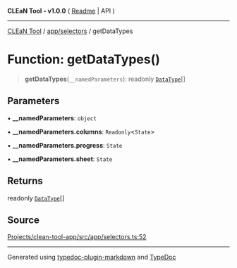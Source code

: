 **CLEaN Tool - v1.0.0** ( [Readme](../../../README.md) \| API )

***

[CLEaN Tool](../../../modules.md) / [app/selectors](../README.md) / getDataTypes

# Function: getDataTypes()

> **getDataTypes**(`__namedParameters`): readonly [`DataType`](../../../features/columns/reducers/type-aliases/DataType.md)[]

## Parameters

▪ **\_\_namedParameters**: `object`

▪ **\_\_namedParameters.columns**: `Readonly`\<`State`\>

▪ **\_\_namedParameters.progress**: `State`

▪ **\_\_namedParameters.sheet**: `State`

## Returns

readonly [`DataType`](../../../features/columns/reducers/type-aliases/DataType.md)[]

## Source

[Projects/clean-tool-app/src/app/selectors.ts:52](https://github.com/yuckyh/clean-tool-app/)

***

Generated using [typedoc-plugin-markdown](https://www.npmjs.com/package/typedoc-plugin-markdown) and [TypeDoc](https://typedoc.org/)
